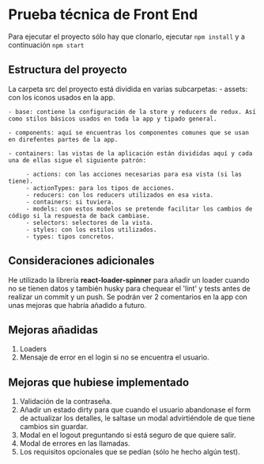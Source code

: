 # Prueba técnica de Front End

Para ejecutar el proyecto sólo hay que clonarlo, ejecutar `npm install` y a continuación `npm start`

## Estructura del proyecto

La carpeta src del proyecto está dividida en varias subcarpetas:
    - assets: con los iconos usados en la app.
    
    - base: contiene la configuración de la store y reducers de redux. Así como stilos básicos usados en toda la app y tipado general.
    
    - components: aquí se encuentras los componentes comunes que se usan en direfentes partes de la app.
    
    - containers: las vistas de la aplicación están divididas aquí y cada una de ellas sigue el siguiente patrón:
    
         - actions: con las acciones necesarias para esa vista (si las tiene).
         - actionTypes: para los tipos de acciones.
         - reducers: con los reducers utilizados en esa vista.
         - containers: si tuviera.
         - models: con estos modelos se pretende facilitar los cambios de código si la respuesta de back cambiase.
         - selectors: selectores de la vista.
         - styles: con los estilos utilizados.
         - types: tipos concretos.

## Consideraciones adicionales

He utilizado la librería **react-loader-spinner** para añadir un loader cuando no se tienen datos y también husky para chequear el 'lint' y tests antes de realizar un commit y un push.
Se podrán ver 2 comentarios en la app con unas mejoras que habría añadido a futuro.

## Mejoras añadidas
  1. Loaders 
  2. Mensaje de error en el login si no se encuentra el usuario.

## Mejoras que hubiese implementado

  1. Validación de la contraseña. 
  2. Añadir un estado dirty para que cuando el usuario abandonase el form de actualizar los detalles, le saltase un modal advirtiéndole de que tiene cambios sin guardar.
  3. Modal en el logout preguntando si está seguro de que quiere salir.
  4. Modal de errores en las llamadas.
  5. Los requisitos opcionales que se pedían (sólo he hecho algún test).

